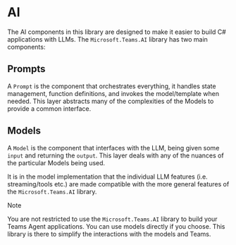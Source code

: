 # AI

The AI components in this library are designed to make it easier to build C# applications with LLMs.
The `Microsoft.Teams.AI` library has two main components:

## Prompts

A `Prompt` is the component that orchestrates everything, it handles state management,
function definitions, and invokes the model/template when needed. This layer abstracts many of
the complexities of the Models to provide a common interface.

## Models

A `Model` is the component that interfaces with the LLM, being given some `input` and returning the `output`.
This layer deals with any of the nuances of the particular Models being used.

It is in the model implementation that the individual LLM features (i.e. streaming/tools etc.)
are made compatible with the more general features of the `Microsoft.Teams.AI` library.

> [!NOTE]
> You are not restricted to use the `Microsoft.Teams.AI` library to build your Teams Agent applications. You can use models directly if you choose. This library is there to simplify the interactions with the models and Teams.
